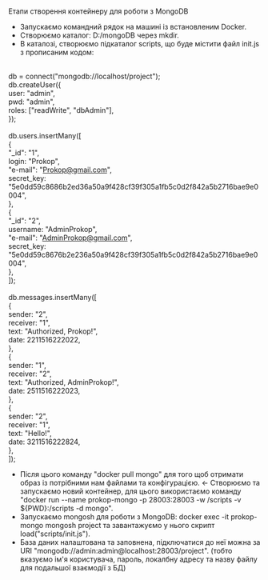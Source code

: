 <br>Етапи створення контейнеру для роботи з MongoDB
- Запускаємо командний рядок на машині із встановленим Docker.
- Створюємо каталог: D:/mongoDB через mkdir.
- В каталозі, створюємо підкаталог scripts, що буде містити файл init.js з прописаним кодом:

<br>db = connect("mongodb://localhost/project");
<br>db.createUser({
<br> user: "admin",
<br>  pwd: "admin",
<br>  roles: ["readWrite", "dbAdmin"],
<br>});
<br>
<br>db.users.insertMany([
<br> {
<br>    "_id": "1",
<br>    login: "Prokop",
<br>    "e-mail": "Prokop@gmail.com",
<br>    secret_key: "5e0dd59c8686b2ed36a50a9f428cf39f305a1fb5c0d2f842a5b2716bae9e0004",
<br>  },
<br>  {
<br>    "_id": "2",
<br>    username: "AdminProkop",
<br>    "e-mail": "AdminProkop@gmail.com",
<br>    secret_key: "5e0dd59c8676b2e236a50a9f428cf39f305a1fb5c0d2f842a5b2716bae9e0004",
<br>  },
<br>]);
<br>
<br>db.messages.insertMany([
<br> {
<br>  sender: "2",
<br>  receiver: "1",
<br>  text: "Authorized, Prokop!",
<br>  date: 2211516222022,
<br>  },
<br>  {
<br>    sender: "1",
<br>    receiver: "2",
<br>    text: "Authorized, AdminProkop!",
<br>    date: 2511516222023,
<br>  },
<br>  {
<br>    sender: "2",
<br>    receiver: "1",
<br>   text: "Hello!",
<br>    date: 3211516222824,
<br>  },
<br>]);
- Після цього команду "docker pull mongo" для того щоб отримати образ із потрібними нам файлами та конфігурацією.
<- Створюємо та запускаємо новий контейнер, для цього використаємо команду "docker run --name prokop-mongo -p 28003:28003 -w /scripts -v ${PWD}:/scripts -d mongo".
- Запускаємо mongosh для роботи з MongoDB: docker exec -it prokop-mongo mongosh project та завантажуємо у нього скрипт load("scripts/init.js").
- База даних налаштована та заповнена, підключатися до неї можна за URI "mongodb://admin:admin@localhost:28003/project". (тобто вказуємо ім'я користувача, пароль, локалбну адресу та назву файлу для подальшої взаємодії з БД)

